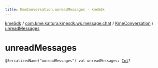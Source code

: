 ```yaml
---
title: KmeConversation.unreadMessages - kmeSdk
---
```


[kmeSdk](../../index.html) / [com.kme.kaltura.kmesdk.ws.message.chat](../index.html) / [KmeConversation](index.html) / [unreadMessages](./unread-messages.html)

# unreadMessages

`@SerializedName("unreadMessages") val unreadMessages: `[`Int`](https://kotlinlang.org/api/latest/jvm/stdlib/kotlin/-int/index.html)`?`